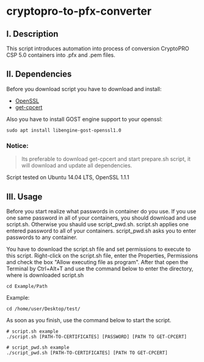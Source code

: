 # cryptopro-to-pfx-converter

## I. Description

This script introduces automation into process of conversion CryptoPRO CSP 5.0 containers into .pfx and .pem files.

## II. Dependencies

Before you download script you have to download and install:
- [OpenSSL](https://www.openssl.org/)
- [get-cpcert](https://github.com/kov-serg/get-cpcert)

Also you have to install GOST engine support to your openssl:
```shell
sudo apt install libengine-gost-openssl1.0
```

### Notice:

> Its preferable to download get-cpcert and start prepare.sh script, it will download and update all dependencies.

Script tested on Ubuntu 14.04 LTS, OpenSSL 1.1.1

## III. Usage

Before you start realize what passwords in container do you use. If you use one same password in all of your containers, you should download and use script.sh. Otherwise you shauld use script_pwd.sh.
script.sh applies one entered password to all of your containers. script_pwd.sh asks you to enter passwords to any container.

You have to download the script.sh file and set permissions to execute to this script. Right-click on the script.sh file, enter the Properties, Permissions and check the box "Allow executing file as program".
After that open the Terminal by Ctrl+Alt+T and use the command below to enter the directory, where is downloaded script.sh

```shell
cd Example/Path
```

Example:

```shell
cd /home/user/Desktop/test/
```

As soon as you finish, use the command below to start the script.

```shell
# script.sh example
./script.sh [PATH-TO-CERTIFICATES] [PASSWORD] [PATH TO GET-CPCERT]

# script_pwd.sh example
./script_pwd.sh [PATH-TO-CERTIFICATES] [PATH TO GET-CPCERT]
```
